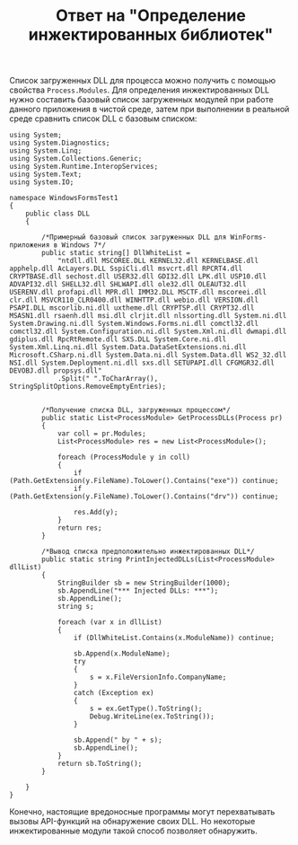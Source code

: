﻿---
title: "Ответ на \"Определение инжектированных библиотек\""
se.owner.user_id: 240512
se.owner.display_name: "MSDN.WhiteKnight"
se.owner.link: "https://ru.stackoverflow.com/users/240512/msdn-whiteknight"
se.answer_id: 784952
se.question_id: 676492
se.post_type: answer
se.score: 0
se.is_accepted: False
---
<p>Список загруженных DLL для процесса можно получить с помощью свойства <code>Process.Modules</code>. Для определения инжектированных DLL нужно составить базовый список загруженных модулей при работе данного приложения в чистой среде, затем при выполнении в реальной среде сравнить список DLL с базовым списком:</p>

<pre><code>using System;
using System.Diagnostics;
using System.Linq;
using System.Collections.Generic;
using System.Runtime.InteropServices;
using System.Text;
using System.IO;

namespace WindowsFormsTest1
{
    public class DLL
    {        

        /*Примерный базовый список загруженных DLL для WinForms-приложения в Windows 7*/
        public static string[] DllWhiteList =
            "ntdll.dll MSCOREE.DLL KERNEL32.dll KERNELBASE.dll apphelp.dll AcLayers.DLL SspiCli.dll msvcrt.dll RPCRT4.dll CRYPTBASE.dll sechost.dll USER32.dll GDI32.dll LPK.dll USP10.dll ADVAPI32.dll SHELL32.dll SHLWAPI.dll ole32.dll OLEAUT32.dll USERENV.dll profapi.dll MPR.dll IMM32.DLL MSCTF.dll mscoreei.dll clr.dll MSVCR110_CLR0400.dll WINHTTP.dll webio.dll VERSION.dll PSAPI.DLL mscorlib.ni.dll uxtheme.dll CRYPTSP.dll CRYPT32.dll MSASN1.dll rsaenh.dll msi.dll clrjit.dll nlssorting.dll System.ni.dll System.Drawing.ni.dll System.Windows.Forms.ni.dll comctl32.dll comctl32.dll System.Configuration.ni.dll System.Xml.ni.dll dwmapi.dll gdiplus.dll RpcRtRemote.dll SXS.DLL System.Core.ni.dll System.Xml.Linq.ni.dll System.Data.DataSetExtensions.ni.dll Microsoft.CSharp.ni.dll System.Data.ni.dll System.Data.dll WS2_32.dll NSI.dll System.Deployment.ni.dll sxs.dll SETUPAPI.dll CFGMGR32.dll DEVOBJ.dll propsys.dll"
            .Split(" ".ToCharArray(), StringSplitOptions.RemoveEmptyEntries);


        /*Получение списка DLL, загруженных процессом*/
        public static List&lt;ProcessModule&gt; GetProcessDLLs(Process pr)
        {
            var coll = pr.Modules;
            List&lt;ProcessModule&gt; res = new List&lt;ProcessModule&gt;();

            foreach (ProcessModule y in coll)
            {
                if (Path.GetExtension(y.FileName).ToLower().Contains("exe")) continue;
                if (Path.GetExtension(y.FileName).ToLower().Contains("drv")) continue;

                res.Add(y);
            }
            return res;
        }

        /*Вывод списка предположительно инжектированных DLL*/
        public static string PrintInjectedDLLs(List&lt;ProcessModule&gt; dllList)
        {
            StringBuilder sb = new StringBuilder(1000);
            sb.AppendLine("*** Injected DLLs: ***");
            sb.AppendLine();
            string s;

            foreach (var x in dllList)
            {
                if (DllWhiteList.Contains(x.ModuleName)) continue;

                sb.Append(x.ModuleName);
                try
                {
                    s = x.FileVersionInfo.CompanyName;
                }
                catch (Exception ex)
                {
                    s = ex.GetType().ToString();
                    Debug.WriteLine(ex.ToString());
                }

                sb.Append(" by " + s);
                sb.AppendLine();
            }
            return sb.ToString();
        }        

    }
}
</code></pre>

<p>Конечно, настоящие вредоносные программы могут перехватывать вызовы API-функций на обнаружение своих DLL. Но некоторые инжектированные модули такой способ позволяет обнаружить.</p>
